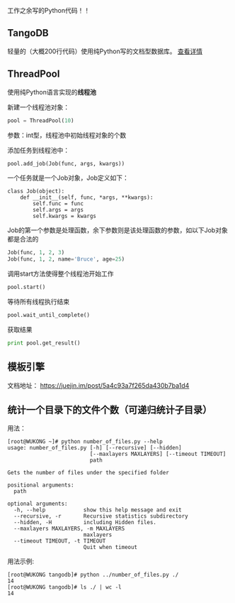 工作之余写的Python代码！！

## TangoDB
轻量的（大概200行代码）使用纯Python写的文档型数据库。
[查看详情](https://github.com/TanLian/300-lines-or-less/tree/master/tangodb)

## ThreadPool
使用纯Python语言实现的**线程池**

新建一个线程池对象：

```python
pool = ThreadPool(10)
```
参数：int型，线程池中初始线程对象的个数


添加任务到线程池中：

```python
pool.add_job(Job(func, args, kwargs))
```

一个任务就是一个Job对象，Job定义如下：

```
class Job(object):
    def __init__(self, func, *args, **kwargs):
        self.func = func
        self.args = args
        self.kwargs = kwargs
```

Job的第一个参数是处理函数，余下参数则是该处理函数的参数，如以下Job对象都是合法的

```python
Job(func, 1, 2, 3)
Job(func, 1, 2, name='Bruce', age=25)
```

调用start方法使得整个线程池开始工作

```python
pool.start()
```

等待所有线程执行结束

```python
pool.wait_until_complete()
```

获取结果

```python
print pool.get_result()
```

## 模板引擎

文档地址： https://juejin.im/post/5a4c93a7f265da430b7ba1d4

## 统计一个目录下的文件个数（可递归统计子目录）

用法：

```
[root@WUKONG ~]# python number_of_files.py --help
usage: number_of_files.py [-h] [--recursive] [--hidden]
                          [--maxlayers MAXLAYERS] [--timeout TIMEOUT]
                          path

Gets the number of files under the specified folder

positional arguments:
  path

optional arguments:
  -h, --help            show this help message and exit
  --recursive, -r       Recursive statistics subdirectory
  --hidden, -H          including Hidden files.
  --maxlayers MAXLAYERS, -m MAXLAYERS
                        maxlayers
  --timeout TIMEOUT, -t TIMEOUT
                        Quit when timeout
```

用法示例:

```
[root@WUKONG tangodb]# python ../number_of_files.py ./
14
[root@WUKONG tangodb]# ls ./ | wc -l
14
```